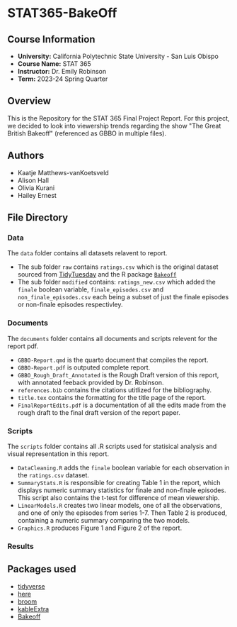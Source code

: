 # STAT365-BakeOff

## Course Information

- **University:** California Polytechnic State University - San Luis Obispo
- **Course Name:** STAT 365
- **Instructor:** Dr. Emily Robinson
- **Term:** 2023-24 Spring Quarter

## Overview

This is the Repository for the STAT 365 Final Project Report. For this project, we decided to look into viewership trends regarding the show "The Great British Bakeoff" (referenced as GBBO in multiple files). 

## Authors

- Kaatje Matthews-vanKoetsveld
- Alison Hall
- Olivia Kurani
- Hailey Ernest

## File Directory

### Data

The `data` folder contains all datasets relavent to report. 

- The sub folder `raw` contains `ratings.csv` which is the original dataset sourced from [TidyTuesday](https://github.com/rfordatascience/tidytuesday/tree/master/data/2022/2022-10-25) and the R package [`Bakeoff`](https://bakeoff.netlify.app/)
- The sub folder `modified` contains: `ratings_new.csv` which added the `finale` boolean variable, `finale_episodes.csv` and `non_finale_episodes.csv` each being a subset of just the finale episodes or non-finale episodes respectivley.

### Documents

The `documents` folder contains all documents and scripts relevent for the report pdf.

- `GBBO-Report.qmd` is the quarto document that compiles the report.
- `GBBO-Report.pdf` is outputed complete report.
- `GBBO_Rough_Draft_Annotated` is the Rough Draft version of this report, with annotated feeback provided by Dr. Robinson.
- `references.bib` contains the citations utitlized for the bibliography.
- `title.tex` contains the formatting for the title page of the report.
- `FinalReportEdits.pdf` is a documentation of all the edits made from the rough draft to the final draft version of the report paper.

### Scripts

The `scripts` folder contains all .R scripts used for statisical analysis and visual representation in this report.

- `DataCleaning.R` adds the `finale` boolean variable for each observation in the `ratings.csv` dataset.
- `SummaryStats.R` is responsible for creating Table 1 in the report, which displays numeric summary statistics for finale and non-finale episodes. This script also contains the t-test for difference of mean viewership.
- `LinearModels.R` creates two linear models, one of all the observations, and one of only the episodes from series 1-7. Then Table 2 is produced, containing a numeric summary comparing the two models.
- `Graphics.R` produces Figure 1 and Figure 2 of the report.

### Results



## Packages used

- [tidyverse](https://www.tidyverse.org/packages/)
- [here](https://here.r-lib.org/)
- [broom](https://broom.tidymodels.org/)
- [kableExtra](https://cran.r-project.org/web/packages/kableExtra/vignettes/awesome_table_in_html.html)
- [Bakeoff](https://bakeoff.netlify.app/)

